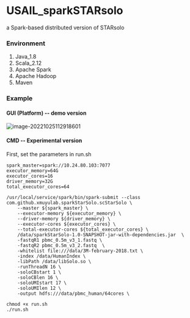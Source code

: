 # USAIL_sparkSTARsolo

a Spark-based distributed version of STARsolo

### Environment

1. Java_1.8
2. Scala_2.12
3. Apache Spark
4. Apache Hadoop
5. Maven

### Example

#### GUI (Platform) -- demo version

![image-20221025112918601](https://github.com/Rikin04/sparkSTARsolo/tree/main/bin/platform-demo.png)

#### CMD -- Experimental version

First, set the parameters in run.sh

```shell
spark_master=spark://10.24.80.103:7077
executor_memory=64G
executor_cores=16
driver_memory=32G
total_executor_cores=64

/usr/local/service/spark/bin/spark-submit --class com.github.xmuyulab.sparkStarSolo.scStarSolo \
    --master ${spark_master} \
    --executor-memory ${executor_memory} \
    --driver-memory ${driver_memory} \
    --executor-cores ${executor_cores} \
    --total-executor-cores ${total_executor_cores} \
    /data/sparkStarSolo-1.0-SNAPSHOT-jar-with-dependencies.jar  \
    -fastqR1 pbmc_0.5m_v3_1.fastq \
    -fastqR2 pbmc_0.5m_v3_2.fastq  \
    -whitelist file:///data/3M-february-2018.txt \
    -index /data/HumanIndex \
    -libPath /data/libSolo.so \
    -runThreadN 16 \
    -soloCBstart 1 \
    -soloCBlen 16 \
    -soloUMIstart 17 \
    -soloUMIlen 12 \
    -output hdfs:///data/pbmc_human/64cores \
```

```
chmod +x run.sh
./run.sh
```


